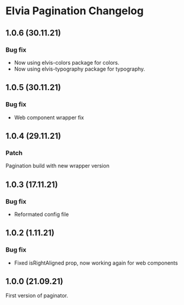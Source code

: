 # Elvia Pagination Changelog

## 1.0.6 (30.11.21)

### Bug fix

- Now using elvis-colors package for colors.
- Now using elvis-typography package for typography.

## 1.0.5 (30.11.21)

### Bug fix

- Web component wrapper fix

## 1.0.4 (29.11.21)

### Patch

Pagination build with new wrapper version

## 1.0.3 (17.11.21)

### Bug fix

- Reformated config file

## 1.0.2 (1.11.21)

### Bug fix

- Fixed isRightAligned prop, now working again for web components

## 1.0.0 (21.09.21)

First version of paginator.
